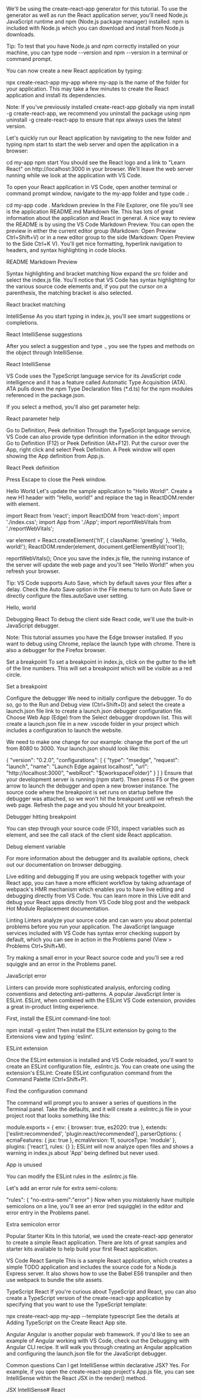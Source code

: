 We'll be using the create-react-app generator for this tutorial. To use the generator as well as run the React application server, you'll need Node.js JavaScript runtime and npm (Node.js package manager) installed. npm is included with Node.js which you can download and install from Node.js downloads.

Tip: To test that you have Node.js and npm correctly installed on your machine, you can type node --version and npm --version in a terminal or command prompt.

You can now create a new React application by typing:

npx create-react-app my-app
where my-app is the name of the folder for your application. This may take a few minutes to create the React application and install its dependencies.

Note: If you've previously installed create-react-app globally via npm install -g create-react-app, we recommend you uninstall the package using npm uninstall -g create-react-app to ensure that npx always uses the latest version.

Let's quickly run our React application by navigating to the new folder and typing npm start to start the web server and open the application in a browser:

cd my-app
npm start
You should see the React logo and a link to "Learn React" on http://localhost:3000 in your browser. We'll leave the web server running while we look at the application with VS Code.

To open your React application in VS Code, open another terminal or command prompt window, navigate to the my-app folder and type code .:

cd my-app
code .
Markdown preview
In the File Explorer, one file you'll see is the application README.md Markdown file. This has lots of great information about the application and React in general. A nice way to review the README is by using the VS Code Markdown Preview. You can open the preview in either the current editor group (Markdown: Open Preview Ctrl+Shift+V) or in a new editor group to the side (Markdown: Open Preview to the Side Ctrl+K V). You'll get nice formatting, hyperlink navigation to headers, and syntax highlighting in code blocks.

README Markdown Preview

Syntax highlighting and bracket matching
Now expand the src folder and select the index.js file. You'll notice that VS Code has syntax highlighting for the various source code elements and, if you put the cursor on a parenthesis, the matching bracket is also selected.

React bracket matching

IntelliSense
As you start typing in index.js, you'll see smart suggestions or completions.

React IntelliSense suggestions

After you select a suggestion and type ., you see the types and methods on the object through IntelliSense.

React IntelliSense

VS Code uses the TypeScript language service for its JavaScript code intelligence and it has a feature called Automatic Type Acquisition (ATA). ATA pulls down the npm Type Declaration files (*.d.ts) for the npm modules referenced in the package.json.

If you select a method, you'll also get parameter help:

React parameter help

Go to Definition, Peek definition
Through the TypeScript language service, VS Code can also provide type definition information in the editor through Go to Definition (F12) or Peek Definition (Alt+F12). Put the cursor over the App, right click and select Peek Definition. A Peek window will open showing the App definition from App.js.

React Peek definition

Press Escape to close the Peek window.

Hello World
Let's update the sample application to "Hello World!". Create a new H1 header with "Hello, world!" and replace the <App /> tag in ReactDOM.render with element.

import React from 'react';
import ReactDOM from 'react-dom';
import './index.css';
import App from './App';
import reportWebVitals from './reportWebVitals';

var element = React.createElement('h1', { className: 'greeting' }, 'Hello, world!');
ReactDOM.render(element, document.getElementById('root'));

reportWebVitals();
Once you save the index.js file, the running instance of the server will update the web page and you'll see "Hello World!" when you refresh your browser.

Tip: VS Code supports Auto Save, which by default saves your files after a delay. Check the Auto Save option in the File menu to turn on Auto Save or directly configure the files.autoSave user setting.

Hello, world

Debugging React
To debug the client side React code, we'll use the built-in JavaScript debugger.

Note: This tutorial assumes you have the Edge browser installed. If you want to debug using Chrome, replace the launch type with chrome. There is also a debugger for the Firefox browser.

Set a breakpoint
To set a breakpoint in index.js, click on the gutter to the left of the line numbers. This will set a breakpoint which will be visible as a red circle.

Set a breakpoint

Configure the debugger
We need to initially configure the debugger. To do so, go to the Run and Debug view (Ctrl+Shift+D) and select the create a launch.json file link to create a launch.json debugger configuration file. Choose Web App (Edge) from the Select debugger dropdown list. This will create a launch.json file in a new .vscode folder in your project which includes a configuration to launch the website.

We need to make one change for our example: change the port of the url from 8080 to 3000. Your launch.json should look like this:

{
  "version": "0.2.0",
  "configurations": [
    {
      "type": "msedge",
      "request": "launch",
      "name": "Launch Edge against localhost",
      "url": "http://localhost:3000",
      "webRoot": "${workspaceFolder}"
    }
  ]
}
Ensure that your development server is running (npm start). Then press F5 or the green arrow to launch the debugger and open a new browser instance. The source code where the breakpoint is set runs on startup before the debugger was attached, so we won't hit the breakpoint until we refresh the web page. Refresh the page and you should hit your breakpoint.

Debugger hitting breakpoint

You can step through your source code (F10), inspect variables such as element, and see the call stack of the client side React application.

Debug element variable

For more information about the debugger and its available options, check out our documentation on browser debugging.

Live editing and debugging
If you are using webpack together with your React app, you can have a more efficient workflow by taking advantage of webpack's HMR mechanism which enables you to have live editing and debugging directly from VS Code. You can learn more in this Live edit and debug your React apps directly from VS Code blog post and the webpack Hot Module Replacement documentation.

Linting
Linters analyze your source code and can warn you about potential problems before you run your application. The JavaScript language services included with VS Code has syntax error checking support by default, which you can see in action in the Problems panel (View > Problems Ctrl+Shift+M).

Try making a small error in your React source code and you'll see a red squiggle and an error in the Problems panel.

JavaScript error

Linters can provide more sophisticated analysis, enforcing coding conventions and detecting anti-patterns. A popular JavaScript linter is ESLint. ESLint, when combined with the ESLint VS Code extension, provides a great in-product linting experience.

First, install the ESLint command-line tool:

npm install -g eslint
Then install the ESLint extension by going to the Extensions view and typing 'eslint'.

ESLint extension

Once the ESLint extension is installed and VS Code reloaded, you'll want to create an ESLint configuration file, .eslintrc.js. You can create one using the extension's ESLint: Create ESLint configuration command from the Command Palette (Ctrl+Shift+P).

Find the configuration command

The command will prompt you to answer a series of questions in the Terminal panel. Take the defaults, and it will create a .eslintrc.js file in your project root that looks something like this:

module.exports = {
  env: {
    browser: true,
    es2020: true
  },
  extends: ['eslint:recommended', 'plugin:react/recommended'],
  parserOptions: {
    ecmaFeatures: {
      jsx: true
    },
    ecmaVersion: 11,
    sourceType: 'module'
  },
  plugins: ['react'],
  rules: {}
};
ESLint will now analyze open files and shows a warning in index.js about 'App' being defined but never used.

App is unused

You can modify the ESLint rules in the .eslintrc.js file.

Let's add an error rule for extra semi-colons:

 "rules": {
        "no-extra-semi":"error"
    }
Now when you mistakenly have multiple semicolons on a line, you'll see an error (red squiggle) in the editor and error entry in the Problems panel.

Extra semicolon error

Popular Starter Kits
In this tutorial, we used the create-react-app generator to create a simple React application. There are lots of great samples and starter kits available to help build your first React application.

VS Code React Sample
This is a sample React application, which creates a simple TODO application and includes the source code for a Node.js Express server. It also shows how to use the Babel ES6 transpiler and then use webpack to bundle the site assets.

TypeScript React
If you're curious about TypeScript and React, you can also create a TypeScript version of the create-react-app application by specifying that you want to use the TypeScript template:

npx create-react-app my-app --template typescript
See the details at Adding TypeScript on the Create React App site.

Angular
Angular is another popular web framework. If you'd like to see an example of Angular working with VS Code, check out the Debugging with Angular CLI recipe. It will walk you through creating an Angular application and configuring the launch.json file for the JavaScript debugger.

Common questions
Can I get IntelliSense within declarative JSX?
Yes. For example, if you open the create-react-app project's App.js file, you can see IntelliSense within the React JSX in the render() method.

JSX IntelliSense# React
